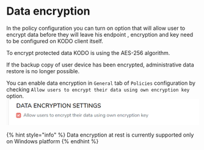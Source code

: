 # Data encryption

In the policy configuration you can turn on option that will allow user to encrypt data before they will leave his endpoint , encryption and key need to be configured on KODO client itself.

To encrypt protected data KODO is using the AES-256 algorithm.

If the backup copy of user device has been encrypted, administrative data restore is no longer possible.

You can enable data encryption in `General` tab of `Policies` configuration by checking `Allow users to encrypt their data using own encryption key` option.
![](../../.gitbook/assets/encryption.PNG)

{% hint style="info" %}
Data encryption at rest is currently supported only on Windows platform
{% endhint %}

